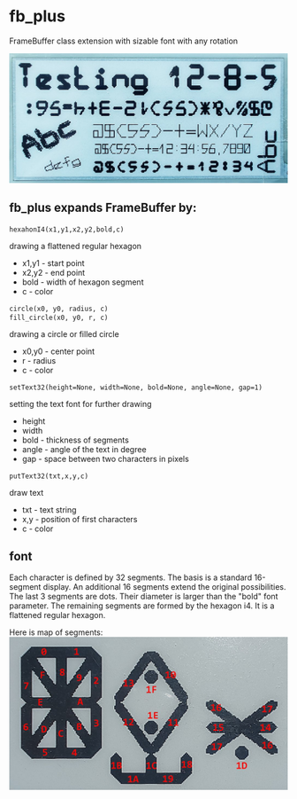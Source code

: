# fb_plus
FrameBuffer class extension with sizable font with any rotation

![demo](doc/demo1.jpg)

## fb_plus expands FrameBuffer by:

```
hexahonI4(x1,y1,x2,y2,bold,c)
```
drawing a flattened regular hexagon
- x1,y1 - start point
- x2,y2 - end point
- bold - width of hexagon segment
- c - color

```
circle(x0, y0, radius, c)
fill_circle(x0, y0, r, c)
```
drawing a circle or filled circle
- x0,y0 - center point
- r - radius
- c - color

```
setText32(height=None, width=None, bold=None, angle=None, gap=1)
```
setting the text font for further drawing
- height
- width
- bold - thickness of segments
- angle - angle of the text in degree
- gap - space between two characters in pixels

```
putText32(txt,x,y,c)
```
draw text
- txt - text string
- x,y - position of first characters
- c - color

## font
Each character is defined by 32 segments. The basis is a standard 16-segment display. An additional 16 segments extend the original possibilities. The last 3 segments are dots. Their diameter is larger than the "bold" font parameter. The remaining segments are formed by the hexagon i4. It is a flattened regular hexagon.

Here is map of segments:
![segments map](doc/segments.jpg)

